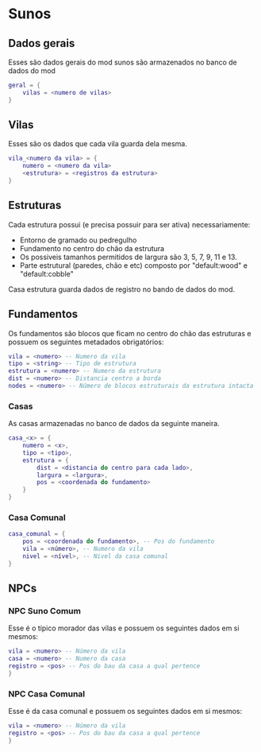 Sunos
===============

## Dados gerais

Esses são dados gerais do mod sunos são armazenados no banco de dados do mod

```lua
geral = {
	vilas = <numero de vilas>
}
```

## Vilas

Esses são os dados que cada vila guarda dela mesma.

```lua
vila_<numero da vila> = {
	numero = <numero da vila>
	<estrutura> = <registros da estrutura>
}
```

## Estruturas

Cada estrutura possui (e precisa possuir para ser ativa) necessariamente:

- Entorno de gramado ou pedregulho
- Fundamento no centro do chão da estrutura
- Os possiveis tamanhos permitidos de largura são 3, 5, 7, 9, 11 e 13.
- Parte estrutural (paredes, chão e etc) composto por "default:wood" e "default:cobble"

Casa estrutura guarda dados de registro no bando de dados do mod.

## Fundamentos

Os fundamentos são blocos que ficam no centro do chão das estruturas e 
possuem os seguintes metadados obrigatórios:

```lua
vila = <numero> -- Numero da vila
tipo = <string> -- Tipo de estrutura
estrutura = <numero> -- Numero da estrutura
dist = <numero> -- Distancia centro a borda
nodes = <numero> -- Número de blocos estruturais da estrutura intacta
```

### Casas

As casas armazenadas no banco de dados da seguinte maneira.

```lua
casa_<x> = {
	numero = <x>,
	tipo = <tipo>,
	estrutura = {
		dist = <distancia do centro para cada lado>,
		largura = <largura>,
		pos = <coordenada do fundamento>
	}
}
```

### Casa Comunal

```lua
casa_comunal = {
	pos = <coordenada do fundamento>, -- Pos do fundamento
	vila = <número>, -- Numero da vila
	nivel = <nível>, -- Nivel da casa comunal
}
```

## NPCs

### NPC Suno Comum

Esse é o típico morador das vilas e possuem os seguintes dados em si mesmos:

```lua
vila = <numero> -- Número da vila
casa = <numero> -- Numero da casa
registro = <pos> -- Pos do bau da casa a qual pertence
}
```

### NPC Casa Comunal

Esse é da casa comunal e possuem os seguintes dados em si mesmos:

```lua
vila = <numero> -- Número da vila
registro = <pos> -- Pos do bau da casa a qual pertence
}
```
